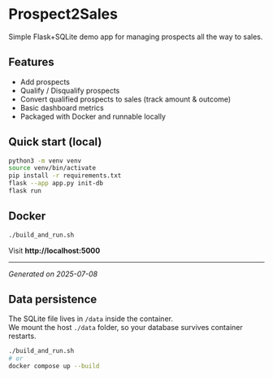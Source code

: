 
# Prospect2Sales

Simple Flask+SQLite demo app for managing prospects all the way to sales.

## Features

* Add prospects
* Qualify / Disqualify prospects
* Convert qualified prospects to sales (track amount & outcome)
* Basic dashboard metrics
* Packaged with Docker and runnable locally

## Quick start (local)

```bash
python3 -m venv venv
source venv/bin/activate
pip install -r requirements.txt
flask --app app.py init-db
flask run
```

## Docker

```bash
./build_and_run.sh
```

Visit **http://localhost:5000**

---

_Generated on 2025-07-08_


## Data persistence

The SQLite file lives in `/data` inside the container.  
We mount the host `./data` folder, so your database survives container restarts.

```bash
./build_and_run.sh
# or
docker compose up --build
```
